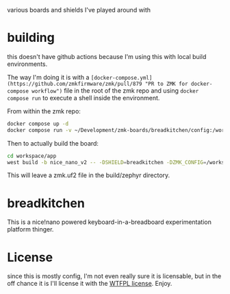 various boards and shields I've played around with

# building

this doesn't have github actions because I'm using this with local build environments.

The way I'm doing it is with a `[docker-compose.yml](https://github.com/zmkfirmware/zmk/pull/879 "PR to ZMK for docker-compose workflow")` file in the root of the zmk repo and using `docker compose run` to execute a shell inside the environment.

From within the zmk repo:

``` sh
docker compose up -d
docker compose run -v ~/Development/zmk-boards/breadkitchen/config:/workspace/config shell bash
```

Then to actually build the board:

``` sh
cd workspace/app
west build -b nice_nano_v2 -- -DSHIELD=breadkitchen -DZMK_CONFIG=/workspace/config
```

This will leave a zmk.uf2 file in the build/zephyr directory.

# breadkitchen

This is a nice!nano powered keyboard-in-a-breadboard experimentation platform thinger.

# License

since this is mostly config, I'm not even really sure it is licensable, but in the off chance it is I'll license it with the [WTFPL license](http://www.wtfpl.net/about/ "WTFPL license"). Enjoy.
